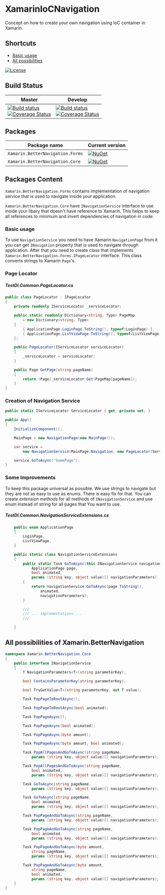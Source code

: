 # XamarinIoCNavigation
Concept on how to create your own navigation using IoC container in Xamarin.

## Shortcuts
- [Basic usage](#Basic-usage)
- [All possibilities](#All-possibilities-of-Xamarin.BetterNavigation )

[![License](http://img.shields.io/:license-mit-blue.svg)](https://github.com/kkolodziejczak/XamarinIoCNavigation/blob/master/LICENSE)


 ## Build Status ##

| Master    | Develop             |
|--------------|--------------|
|  [![Build status](https://ci.appveyor.com/api/projects/status/is5sv1vqq7x9v7ty/branch/master?svg=true)](https://ci.appveyor.com/project/kkolodziejczak/xamariniocnavigation/branch/master)<br>[![Coverage Status](https://coveralls.io/repos/github/kkolodziejczak/XamarinIoCNavigation/badge.svg?branch=master)](https://coveralls.io/github/kkolodziejczak/XamarinIoCNavigation?branch=master) | [![Build status](https://ci.appveyor.com/api/projects/status/is5sv1vqq7x9v7ty/branch/develop?svg=true)](https://ci.appveyor.com/project/kkolodziejczak/xamariniocnavigation/branch/develop) <br> [![Coverage Status](https://coveralls.io/repos/github/kkolodziejczak/XamarinIoCNavigation/badge.svg?branch=develop)](https://coveralls.io/github/kkolodziejczak/XamarinIoCNavigation?branch=develop) |

## Packages ##

 Package name | Current version |
-------------------------------------------|-----------------------------|
 `Xamarin.BetterNavigation.Forms` | [![NuGet](https://img.shields.io/nuget/v/Xamarin.BetterNavigation.Forms.svg)](https://www.nuget.org/packages/Xamarin.BetterNavigation.Forms/)|
 `Xamarin.BetterNavigation.Core`    | [![NuGet](https://img.shields.io/nuget/v/Xamarin.BetterNavigation.Core.svg)](https://www.nuget.org/packages/Xamarin.BetterNavigation.Core/) | 

## Packages Content ##

`Xamarin.BetterNavigation.Forms` contains implementation of navigation service that is used to navigate inside your application. 

`Xamarin.BetterNavigation.Core` have `INavigationService` interface to use inside your libary that doesn't have reference to Xamarin. This helps to keep all references to minimum and invert dependencies of navigation in code.

### Basic usage ###
To use `NavigationService` you need to have Xamarin `NavigationPage` from it you can get `INavigation` property that is used to navigate through application. After that you need to create class that implements `Xamarin.BetterNavigation.Forms.IPageLocator` interface. This class converts strings to Xamarin `Page`'s. 
### Page Locator ###
##### TestDI.Common.PageLocator.cs #####
```C#
public class PageLocator : IPageLocator
{
    private readonly IServiceLocator _serviceLocator;

    public static readonly Dictionary<string, Type> PageMap 
        = new Dictionary<string, Type>
    {
        { ApplicationPage.LoginPage.ToString(), typeof(LoginPage) },
        { ApplicationPage.ListViewPage.ToString(), typeof(ListViewPage) },
    };

    public PageLocator(IServiceLocator serviceLocator)
    {
        _serviceLocator = serviceLocator;
    }

    public Page GetPage(string pageName)
    {
        return (Page)_serviceLocator.Get(PageMap[pageName]);
    }
}
```
### Creation of Navigation Service ###
```C#
public static IServiceLocator ServiceLocator { get; private set; }

public App()
{
    InitializeComponent();

    MainPage = new NavigationPage(new MainPage());

    var service = 
        new NavigationService(MainPage.Navigation, new PageLocator(ServiceLocator));

    service.GoToAsync("SomePage");
}
```

### Some Improvements ###
To keep this package universal as possible. We use strings to navigate but they are not as easy to use as enums. There is easy fix for that. You can create _extension methods_ for all methods of `INavigationService` and use enum instead of string for all pages that You want to use.
##### TestDI.Common.NavigationServiceExtensions.cs #####
```C#
    public enum ApplicationPage
    {
        LoginPage,
        ListViewPage,
    }

    public static class NavigationServiceExtensions
    {
        public static Task GoToAsync(this INavigationService navigationService, 
            ApplicationPage page,
            bool animated, 
            params (string key, object value)[] navigationParameters)
        {
            return navigationService.GoToAsync(page.ToString(),
                animated,
                navigationParameters);
        }

        ///
        /// ... implementations ...
        ///

    }
```


## All possibilities of Xamarin.BetterNavigation ###
```C#
namespace Xamarin.BetterNavigation.Core
{
    public interface INavigationService
    {
        T NavigationParameters<T>(string parameterKey);

        bool ContainsParameterKey(string parameterKey);

        bool TryGetValue<T>(string parameterKey, out T value);

        Task PopPageToRootAsync();

        Task PopPageToRootAsync(bool animated);

        Task PopPageAsync();

        Task PopPageAsync(bool animated);

        Task PopPageAsync(byte amount);

        Task PopPageAsync(byte amount, bool animated);

        Task PopAllPagesAndGoToAsync(string pageName,
            params (string key, object value)[] navigationParameters);

        Task PopAllPagesAndGoToAsync(string pageName,
            bool animated,
            params (string key, object value)[] navigationParameters);

        Task GoToAsync(string pageName, 
            params (string key, object value)[] navigationParameters);

        Task GoToAsync(string pageName,
            bool animated,
            params (string key, object value)[] navigationParameters);

        Task PopPageAndGoToAsync(string pageName, 
            params (string key, object value)[] navigationParameters);

        Task PopPageAndGoToAsync(string pageName,
            bool animated, 
            params (string key, object value)[] navigationParameters);

        Task PopPageAndGoToAsync(byte amount,
            string pageName, 
            params (string key, object value)[] navigationParameters);

        Task PopPageAndGoToAsync(byte amount,
            string pageName,
            bool animated,  
            params (string key, object value)[] navigationParameters);
    }
}
```
